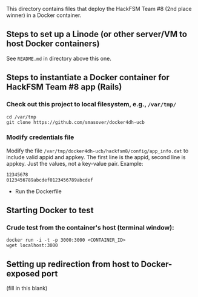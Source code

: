 This directory contains files that deploy the HackFSM Team #8 (2nd place winner) in a Docker container.

## Steps to set up a Linode (or other server/VM to host Docker containers)

See `README.md` in directory above this one.


## Steps to instantiate a Docker container for HackFSM Team #8 app (Rails)

### Check out this project to local filesystem, e.g., `/var/tmp/`

  ```
  cd /var/tmp
  git clone https://github.com/smasover/docker4dh-ucb
  ```
  
### Modify credentials file

Modify the file `/var/tmp/docker4dh-ucb/hackfsm8/config/app_info.dat` to include valid appid and appkey. The first line is the appid, second line is appkey. Just the values, not a key-value pair. Example:

  ```
  12345678
  0123456789abcdef0123456789abcdef
  ```
  
* Run the Dockerfile

## Starting Docker to test

### Crude test from the container's host (terminal window):

  ```
  docker run -i -t -p 3000:3000 <CONTAINER_ID>
  wget localhost:3000
  ```

## Setting up redirection from host to Docker-exposed port

(fill in this blank)



